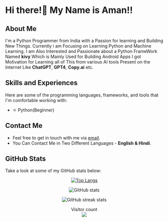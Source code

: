 # Hi there!👋 My Name is Aman!!
## About Me
I'm a Python Programmer from India with a Passion for learning and Building New Things. Currently i am Focusing on Learning Python and Machine Learning. I am Also Interested and Passionate about a Python FrameWork Named **kivy** Which is Mainly Used for Building Android Apps I got Motivation for Learning all of This from various AI tools Present on the Internet Like **ChatGPT**, **GPT4**, **Copy.ai** etc.

## Skills and Experiences
Here are some of the programming languages, frameworks, and tools that I'm comfortable working with:
* ⚛️ Python(Beginner)

## Contact Me
* Feel free to get in touch with me via [email](mailto:guptaaman6011@gmail.com).
* You Can Contact Me in Two Different Languages - **English & Hindi**.

## GitHub Stats
Take a look at some of my GitHub stats below:
<div align="center">

[![Top Langs](https://github-readme-stats.vercel.app/api/top-langs/?username=amangupta420&layout=compact&theme=tokyonight)](https://github.com/anuraghazra/github-readme-stats)

![GitHub stats](https://github-readme-stats.vercel.app/api?username=amangupta420&show_icons=true&theme=tokyonight)  

![GitHub streak stats](https://streak-stats.demolab.com/?user=AmanGupta420&theme=tokyonight)

<p align="center"> 
  Visitor count<br>
  <img src="https://profile-counter.glitch.me/amangupta420/count.svg" />
</p>
</div>

